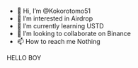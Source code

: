- 👋 Hi, I’m @Kokorotomo51
- 👀 I’m interested in Airdrop
- 🌱 I’m currently learning USTD
- 💞️ I’m looking to collaborate on Binance
- 📫 How to reach me Nothing

<!---
Kokorotomo51 is a ✨ special ✨ repository because its `README.md` (this file) appears on your GitHub profile.
You can click the Preview link to take a look at your changes.
--->


HELLO BOY

